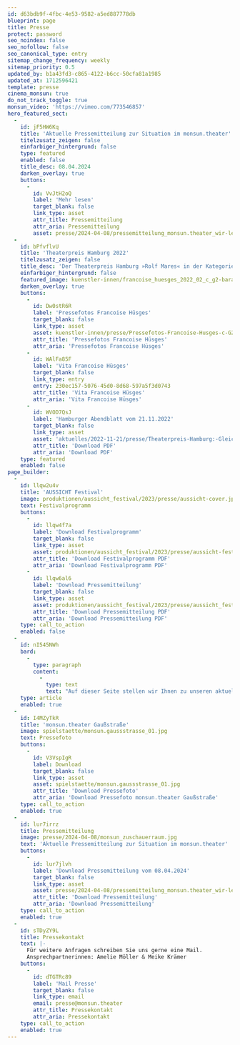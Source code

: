 ```yaml
---
id: d63bdb9f-4fbc-4e53-9582-a5ed887778db
blueprint: page
title: Presse
protect: password
seo_noindex: false
seo_nofollow: false
seo_canonical_type: entry
sitemap_change_frequency: weekly
sitemap_priority: 0.5
updated_by: b1a43fd3-c865-4122-b6cc-50cfa81a1985
updated_at: 1712596421
template: presse
cinema_monsun: true
do_not_track_toggle: true
monsun_video: 'https://vimeo.com/773546857'
hero_featured_sect:
  -
    id: jF5HW6Kq
    title: 'Aktuelle Pressemitteilung zur Situation im monsun.theater'
    titelzusatz_zeigen: false
    einfarbiger_hintergrund: false
    type: featured
    enabled: false
    title_desc: 08.04.2024
    darken_overlay: true
    buttons:
      -
        id: VvJtH2oQ
        label: 'Mehr lesen'
        target_blank: false
        link_type: asset
        attr_title: Pressemitteilung
        attr_aria: Pressemitteilung
        asset: presse/2024-04-08/pressemitteilung_monsun.theater_wir-leben.pdf
  -
    id: bPfvflvU
    title: 'Theaterpreis Hamburg 2022'
    titelzusatz_zeigen: false
    title_desc: 'Der Theaterpreis Hamburg »Rolf Mares« in der Kategorie Sonderpreis für außergewöhnliche Leistungen im Rahmen des Hamburger Theaterlebens geht in diesem Jahr an Francoise Hüsges.'
    einfarbiger_hintergrund: false
    featured_image: kuenstler-innen/francoise_huesges_2022_02_c_g2-baraniak.jpg
    darken_overlay: true
    buttons:
      -
        id: Dw0stR6R
        label: 'Pressefotos Francoise Hüsges'
        target_blank: false
        link_type: asset
        asset: kuenstler-innen/presse/Pressefotos-Francoise-Husges-c-G2-Baraniak-monsun.theater.zip
        attr_title: 'Pressefotos Francoise Hüsges'
        attr_aria: 'Pressefotos Francoise Hüsges'
      -
        id: WAlFa85F
        label: 'Vita Francoise Hüsges'
        target_blank: false
        link_type: entry
        entry: 230ec157-5076-45d0-8d68-597a5f3d0743
        attr_title: 'Vita Francoise Hüsges'
        attr_aria: 'Vita Francoise Hüsges'
      -
        id: WVOD7QsJ
        label: 'Hamburger Abendblatt vom 21.11.2022'
        target_blank: false
        link_type: asset
        asset: 'aktuelles/2022-11-21/presse/Theaterpreis-Hamburg:-Gleich-zwei-Uberraschungen-unter-den-Ausgezeichneten---Hamburger-Abendblatt.pdf'
        attr_title: 'Download PDF'
        attr_aria: 'Download PDF'
    type: featured
    enabled: false
page_builder:
  -
    id: llqw2u4v
    title: 'AUSSICHT Festival'
    image: produktionen/aussicht_festival/2023/presse/aussicht-cover.jpg
    text: Festivalprogramm
    buttons:
      -
        id: llqw4f7a
        label: 'Download Festivalprogramm'
        target_blank: false
        link_type: asset
        asset: produktionen/aussicht_festival/2023/presse/aussicht-festival-programm-2023.pdf
        attr_title: 'Download Festivalprogramm PDF'
        attr_aria: 'Download Festivalprogramm PDF'
      -
        id: llqw6al6
        label: 'Download Pressemitteilung'
        target_blank: false
        link_type: asset
        asset: produktionen/aussicht_festival/2023/presse/aussicht_festival2023_pressemitteilung_monsun.theater.pdf
        attr_title: 'Download Pressemitteilung PDF'
        attr_aria: 'Download Pressemitteilung PDF'
    type: call_to_action
    enabled: false
  -
    id: nI545NWh
    bard:
      -
        type: paragraph
        content:
          -
            type: text
            text: "Auf dieser Seite stellen wir Ihnen zu unseren aktuellen Veranstaltungen Pressemitteilung als PDF sowie ausgesuchtes Bildmaterial in hochauflösender Qualität als Download zur Verfügung.\_"
    type: article
    enabled: true
  -
    id: I4MZyTkR
    title: 'monsun.theater Gaußstraße'
    image: spielstaette/monsun.gaussstrasse_01.jpg
    text: Pressefoto
    buttons:
      -
        id: V3VspIgR
        label: Download
        target_blank: false
        link_type: asset
        asset: spielstaette/monsun.gaussstrasse_01.jpg
        attr_title: 'Download Pressefoto'
        attr_aria: 'Download Pressefoto monsun.theater Gaußstraße'
    type: call_to_action
    enabled: true
  -
    id: lur7irrz
    title: Pressemitteilung
    image: presse/2024-04-08/monsun_zuschauerraum.jpg
    text: 'Aktuelle Pressemitteilung zur Situation im monsun.theater'
    buttons:
      -
        id: lur7jlvh
        label: 'Download Pressemitteilung vom 08.04.2024'
        target_blank: false
        link_type: asset
        asset: presse/2024-04-08/pressemitteilung_monsun.theater_wir-leben.pdf
        attr_title: 'Download Pressemitteilung'
        attr_aria: 'Download Pressemitteilung'
    type: call_to_action
    enabled: true
  -
    id: sTDyZY9L
    title: Pressekontakt
    text: |-
      Für weitere Anfragen schreiben Sie uns gerne eine Mail.
      Ansprechpartnerinnen: Amelie Möller & Meike Krämer
    buttons:
      -
        id: dTGTRc89
        label: 'Mail Presse'
        target_blank: false
        link_type: email
        email: presse@monsun.theater
        attr_title: Pressekontakt
        attr_aria: Pressekontakt
    type: call_to_action
    enabled: true
---
```

